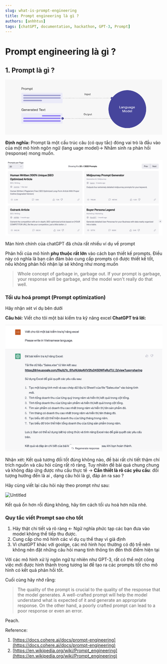 ```yaml
---
slug: what-is-prompt-engineering
title: Prompt engineering là gì ?
authors: [anhhtus]
tags: [chatGPT, documentation, hackathon, GPT-3, Prompt]
---
```


# Prompt engineering là gì ?

## 1. Prompt là gì ?

![Untitled](./Untitled.png)

**Định nghĩa:** Prompt là một cấu trúc câu (có quy tắc) đóng vai trò là đầu vào của một mô hình ngôn ngữ (lang uage model)→ Nhằm sinh ra phản hồi (response) mong muốn.
<!--truncate-->
![Untitled](./Untitled%201.png)

Màn hình chính của chatGPT đã chứa rất nhiều ví dụ về prompt

Phản hồi của mô hình **phụ thuộc rất lớn** vào cách bạn thiết kế prompts. Điều này có nghĩa là bạn cần đảm bảo cung cấp prompts có được thiết kế tốt, nếu không phản hồi nhận lại sẽ không như mong muốn

> Whole concept of garbage in, garbage out.
If your prompt is garbage, your response will be garbage, and the model won't really do that well.
>

### Tối ưu hoá prompt (Prompt optimization)

Hãy nhận xét ví dụ bên dưới

**Câu hỏi:** Viết cho tôi một bài kiểm tra kỹ năng excel
**ChatGPT trả lời:**

![Untitled](./Untitled%202.png)

Nhận xét: Kết quả tương đối tốt đúng không nào, đề bài rất chi tiết thậm chí trích nguồn và câu hỏi cũng rất rõ ràng. Tuy nhiên đề bài quá chung chung và không đáp ứng được nhu cầu thực tế → **Cần thiết là rõ các yêu cầu**: đối tượng hướng đến là ai , dạng câu hỏi là gì, đáp án ra sao ?  

Hãy cùng viết lại câu hỏi này theo prompt như sau:

![Untitled](Prompt%20engineering%20la%CC%80%20gi%CC%80%202ccdf79c63644ae88ea08feae555addf/Untitled.svg)

Kết quả ổn hơn rồi đúng không, hãy tìm cách tối ưu hoá hơn nữa nhé.

### Quy tắc viết Prompt sao cho tốt

1. Hãy thật chi tiết và rõ ràng ← Ngữ nghĩa phức tạp các bạn đưa vào model không thể tiếp thu được.
2. Cung cấp cho mô hình các ví dụ cụ thể thay vì giả định
3. Vì chatGPT khác với goolge, các mô hình học thường có độ trễ nên không nên đặt những câu hỏi mang tính thông tin đến thời điểm hiện tại

Với các mô hình xử lý ngôn ngữ tự nhiên như GPT-3, rất có thể một công việc mới được hình thành trong tương lai để tạo ra các prompts tốt cho mô hình có kết quả phản hồi tốt.

Cuối cùng hãy nhớ rằng:

> The quality of the prompt is crucial to the quality of the response that the model generates. A well-crafted prompt will help the model understand what is expected of it and generate an appropriate response. On the other hand, a poorly crafted prompt can lead to a poor response or even an error.
>

Peach.

Reference:

1. [https://docs.cohere.ai/docs/prompt-engineering](https://docs.cohere.ai/docs/prompt-engineering)
2. [https://en.wikipedia.org/wiki/Prompt_engineering](https://en.wikipedia.org/wiki/Prompt_engineering)

